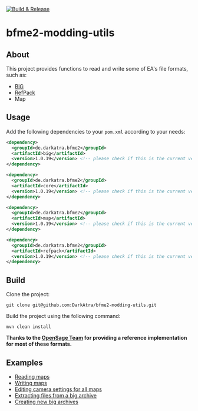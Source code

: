 [![Build & Release](https://github.com/DarkAtra/bfme2-modding-utils/actions/workflows/build.yml/badge.svg)](https://github.com/DarkAtra/bfme2-modding-utils/actions/workflows/build.yml)

# bfme2-modding-utils

## About

This project provides functions to read and write some of EA's file formats, such as:

- [BIG](https://github.com/TheAssemblyArmada/Thyme/wiki/BIG-File-Format)
- [RefPack](http://wiki.niotso.org/RefPack#Bitstream_specification)
- Map

## Usage

Add the following dependencies to your `pom.xml` according to your needs:

[//]: # (@formatter:off)
```xml
<dependency>
  <groupId>de.darkatra.bfme2</groupId>
  <artifactId>big</artifactId>
  <version>1.0.19</version> <!-- please check if this is the current version -->
</dependency>
```

```xml
<dependency>
  <groupId>de.darkatra.bfme2</groupId>
  <artifactId>core</artifactId>
  <version>1.0.19</version> <!-- please check if this is the current version -->
</dependency>
```

```xml
<dependency>
  <groupId>de.darkatra.bfme2</groupId>
  <artifactId>map</artifactId>
  <version>1.0.19</version> <!-- please check if this is the current version -->
</dependency>
```

```xml
<dependency>
  <groupId>de.darkatra.bfme2</groupId>
  <artifactId>refpack</artifactId>
  <version>1.0.19</version> <!-- please check if this is the current version -->
</dependency>
```
[//]: # (@formatter:on)

## Build

Clone the project:

```
git clone git@github.com:DarkAtra/bfme2-modding-utils.git
```

Build the project using the following command:

```
mvn clean install
```

**Thanks to the [OpenSage Team](https://github.com/OpenSAGE/OpenSAGE) for providing a reference implementation for most of these formats.**

## Examples

* [Reading maps](./map/src/test/kotlin/de/darkatra/bfme2/map/serialization/MapFileReaderTest.kt)
* [Writing maps](./map/src/test/kotlin/de/darkatra/bfme2/map/serialization/MapFileWriterTest.kt)
* [Editing camera settings for all maps](https://github.com/DarkAtra/bfme2-patcher/blob/main/map-builder/src/main/kotlin/de/darkatra/patcher/mapbuilder/MapBuilderApplication.kt)
* [Extracting files from a big archive](https://github.com/DarkAtra/bfme2-patcher/blob/main/mod-builder/src/main/kotlin/de/darkatra/patcher/modbuilder/ModBaselineExtractorApplication.kt)
* [Creating new big archives](https://github.com/DarkAtra/bfme2-patcher/blob/main/mod-builder/src/main/kotlin/de/darkatra/patcher/modbuilder/ModBuilderApplication.kt)
